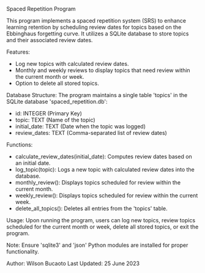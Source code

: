Spaced Repetition Program

This program implements a spaced repetition system (SRS) to enhance learning retention
by scheduling review dates for topics based on the Ebbinghaus forgetting curve. It utilizes
a SQLite database to store topics and their associated review dates.

Features:
- Log new topics with calculated review dates.
- Monthly and weekly reviews to display topics that need review within the current month or week.
- Option to delete all stored topics.

Database Structure:
The program maintains a single table 'topics' in the SQLite database 'spaced_repetition.db':
- id: INTEGER (Primary Key)
- topic: TEXT (Name of the topic)
- initial_date: TEXT (Date when the topic was logged)
- review_dates: TEXT (Comma-separated list of review dates)

Functions:
- calculate_review_dates(initial_date): Computes review dates based on an initial date.
- log_topic(topic): Logs a new topic with calculated review dates into the database.
- monthly_review(): Displays topics scheduled for review within the current month.
- weekly_review(): Displays topics scheduled for review within the current week.
- delete_all_topics(): Deletes all entries from the 'topics' table.

Usage:
Upon running the program, users can log new topics, review topics scheduled for the current
month or week, delete all stored topics, or exit the program.

Note:
Ensure 'sqlite3' and 'json' Python modules are installed for proper functionality.

Author: Wilson Bucaoto
Last Updated: 25 June 2023
